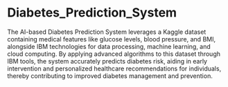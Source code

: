 # Diabetes_Prediction_System

The AI-based Diabetes Prediction System leverages a Kaggle dataset containing medical features like glucose levels, blood pressure, and BMI, alongside IBM technologies for data processing, machine learning, and cloud computing. By applying advanced algorithms to this dataset through IBM tools, the system accurately predicts diabetes risk, aiding in early intervention and personalized healthcare recommendations for individuals, thereby contributing to improved diabetes management and prevention.
